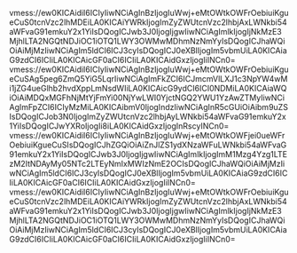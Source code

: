 vmess://ew0KICAidiI6ICIyIiwNCiAgInBzIjogIuWwj+eMtOWtkOWFrOebiuiKgueCuS0tcnVzc2lhMDEiLA0KICAiYWRkIjogImZyZWUtcnVzc2lhbjAxLWNkbi54aWFvaG91emkuY2x1YiIsDQogICJwb3J0IjogIjgwIiwNCiAgImlkIjogIjNkMzE3MjhlLTA2NGQtNDJiOC1iOTQ1LWY3OWMwMDhmNzNmYyIsDQogICJhaWQiOiAiMjMzIiwNCiAgIm5ldCI6ICJ3cyIsDQogICJ0eXBlIjogIm5vbmUiLA0KICAiaG9zdCI6ICIiLA0KICAicGF0aCI6ICIiLA0KICAidGxzIjogIiINCn0=
vmess://ew0KICAidiI6ICIyIiwNCiAgInBzIjogIuWwj+eMtOWtkOWFrOebiuiKgueCuSAg5peg6ZmQ5YiG5LqrIiwNCiAgImFkZCI6ICJmcmVlLXJ1c3NpYW4wMi1jZG4ueGlhb2hvdXppLmNsdWIiLA0KICAicG9ydCI6ICI0NDMiLA0KICAiaWQiOiAiMDQxMGFhNjMtYjFmYi00NjYwLWI0YjctNGQ2YWU1YzAwZTMyIiwNCiAgImFpZCI6ICIyMzMiLA0KICAibmV0IjogIndzIiwNCiAgInR5cGUiOiAibm9uZSIsDQogICJob3N0IjogImZyZWUtcnVzc2lhbjAyLWNkbi54aWFvaG91emkuY2x1YiIsDQogICJwYXRoIjogIi8iLA0KICAidGxzIjogInRscyINCn0=
vmess://ew0KICAidiI6ICIyIiwNCiAgInBzIjogIuWwj+eMtOWtkOWFjei0ueWFrOebiuiKgueCuSIsDQogICJhZGQiOiAiZnJlZS1ydXNzaWFuLWNkbi54aWFvaG91emkuY2x1YiIsDQogICJwb3J0IjogIjgwIiwNCiAgImlkIjogImM1Mzg4Yzg1LTEzM2ItNDAyMy05NTc2LTEyNmIxMWIzNmE2OCIsDQogICJhaWQiOiAiMjMzIiwNCiAgIm5ldCI6ICJ3cyIsDQogICJ0eXBlIjogIm5vbmUiLA0KICAiaG9zdCI6ICIiLA0KICAicGF0aCI6ICIiLA0KICAidGxzIjogIiINCn0=
vmess://ew0KICAidiI6ICIyIiwNCiAgInBzIjogIuWwj+eMtOWtkOWFrOebiuiKgueCuS0tcnVzc2lhMDEiLA0KICAiYWRkIjogImZyZWUtcnVzc2lhbjAxLWNkbi54aWFvaG91emkuY2x1YiIsDQogICJwb3J0IjogIjgwIiwNCiAgImlkIjogIjNkMzE3MjhlLTA2NGQtNDJiOC1iOTQ1LWY3OWMwMDhmNzNmYyIsDQogICJhaWQiOiAiMjMzIiwNCiAgIm5ldCI6ICJ3cyIsDQogICJ0eXBlIjogIm5vbmUiLA0KICAiaG9zdCI6ICIiLA0KICAicGF0aCI6ICIiLA0KICAidGxzIjogIiINCn0=
